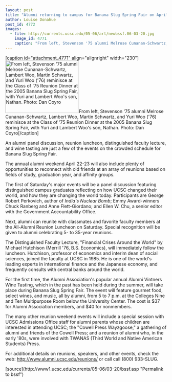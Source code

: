 ```yaml
---
layout: post
title: "Alumni returning to campus for Banana Slug Spring Fair on April 22-23"
author: Louise Donahue 
post_id: 4772
images:
  - file: http://currents.ucsc.edu/05-06/art/newbssf.06-03-20.jpg
    image_id: 4771
    caption: "From left, Stevenson '75 alumni Melrose Cunanan-Schwartz, Lambert Woo, Martin Schwartz, and Yuri Woo ('76) reminisce at the Class of '75 Reunion Dinner at the 2005 Banana Slug Spring Fair, with Yuri and Lambert Woo's son, Nathan. Photo: Dan Coyro"
---
```


[caption id="attachment_4771" align="alignright" width="230"]<a href="http://localhost/mysite/wp-content/uploads/2006/03/newbssf.06-03-20.jpg"><img class="size-full wp-image-4771" src="http://localhost/mysite/wp-content/uploads/2006/03/newbssf.06-03-20.jpg" alt="From left, Stevenson '75 alumni Melrose Cunanan-Schwartz, Lambert Woo, Martin Schwartz, and Yuri Woo ('76) reminisce at the Class of '75 Reunion Dinner at the 2005 Banana Slug Spring Fair, with Yuri and Lambert Woo's son, Nathan. Photo: Dan Coyro" width="230" height="164" /></a>From left, Stevenson '75 alumni Melrose Cunanan-Schwartz, Lambert Woo, Martin Schwartz, and Yuri Woo ('76) reminisce at the Class of '75 Reunion Dinner at the 2005 Banana Slug Spring Fair, with Yuri and Lambert Woo's son, Nathan. Photo: Dan Coyro[/caption]
<a name="content" id="content"></a>
<p>
  An alumni panel discussion, reunion luncheon, distinguished faculty lecture, and wine tasting are just a few of the events on the crowded schedule for Banana Slug Spring Fair.
</p>
<p>
  The annual alumni weekend April 22-23 will also include plenty of opportunities to reconnect with old friends at an array of reunions based on fields of study, graduation year, and affinity groups.
</p>
<p>
  The first of Saturday's major events will be a panel discussion featuring distinguished campus graduates reflecting on how UCSC changed their world, and how they are changing the world today. Participants are George Robert Perkovich, author of <i>India's Nuclear Bomb</i>; Emmy Award-winners Chuck Ranberg and Anne Flett-Giordano; and Ellen W. Chu, a senior editor with the Government Accountability Office.
</p>
<p>
  Next, alumni can reunite with classmates and favorite faculty members at the All-Alumni Reunion Luncheon on Saturday. Special recognition will be given to alumni celebrating 5- to 35-year reunions.
</p>
<p>
  The Distinguished Faculty Lecture, "Financial Crises Around the World" by Michael Hutchison (Merrill '76, B.S. Economics), will immediately follow the luncheon. Hutchison, professor of economics and interim dean of social sciences, joined the faculty at UCSC in 1985. He is one of the world's leading experts in international finance and the Japanese economy, and frequently consults with central banks around the world.
</p>
<p>
  For the first time, the Alumni Association's popular annual Alumni Vintners Wine Tasting, which in the past has been held during the summer, will take place during Banana Slug Spring Fair. The event will feature gourmet food, select wines, and music, all by alumni, from 5 to 7 p.m. at the Colleges Nine and Ten Multipurpose Room below the University Center. The cost is $37 for Alumni Association members, and $40 for nonmembers.
</p>
<p>
  The many other reunion weekend events will include a special session with UCSC Admissions Office staff for alumni parents whose children are interested in attending UCSC; the "Cowell Press Wayzgoose," a gathering of alumni and friends of the Cowell Press; and a reunion of alumni who, in the early '80s, were involved with TWANAS (Third World and Native American Students) Press.
</p>
<p>
  For additional details on reunions, speakers, and other events, check the web: <a href="http://www.alumni.ucsc.edu/reunions/">http://www.alumni.ucsc.edu/reunions/</a> or call call (800) 933-SLUG.
</p>
<form>
  <input name="t1" size="-1" type="hidden">
</form>




</p>
[source](http://www1.ucsc.edu/currents/05-06/03-20/bssf.asp "Permalink to bssf")
